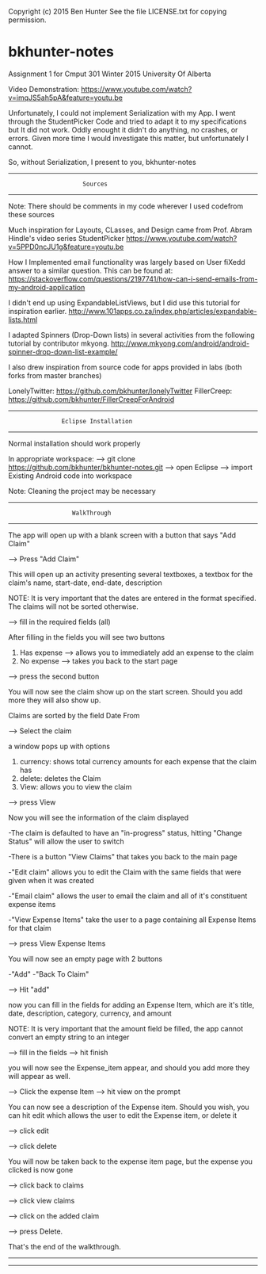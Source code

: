 Copyright (c) 2015 Ben Hunter
See the file LICENSE.txt for copying permission.

# bkhunter-notes
Assignment 1 for Cmput 301 Winter 2015 
University Of Alberta

Video Demonstration: https://www.youtube.com/watch?v=imqJS5ah5pA&feature=youtu.be

Unfortunately, I could not implement Serialization with my App.
I went through the StudentPicker Code and tried to adapt it
to my specifications but It did not work. Oddly enought it didn't
do anything, no crashes, or errors. Given more time I would 
investigate this matter, but unfortunately I cannot.

So, without Serialization, I present to you, bkhunter-notes

***********************************************************
                         Sources
***********************************************************
 Note: There should be comments in my code wherever I used
 codefrom these sources

Much inspiration for Layouts, CLasses, and Design
came from Prof. Abram Hindle's video series
StudentPicker
https://www.youtube.com/watch?v=5PPD0ncJU1g&feature=youtu.be

How I Implemented email functionality was largely based on
User fiXedd answer to a similar question. This can be found
at:
https://stackoverflow.com/questions/2197741/how-can-i-send-emails-from-my-android-application

I didn't end up using ExpandableListViews, but I did use this
tutorial for inspiration earlier.
http://www.101apps.co.za/index.php/articles/expandable-lists.html

I adapted Spinners (Drop-Down lists) in several activities
from the following tutorial by contributor mkyong.
http://www.mkyong.com/android/android-spinner-drop-down-list-example/

I also drew inspiration from source code for apps provided in 
labs (both forks from master branches)

LonelyTwitter: https://github.com/bkhunter/lonelyTwitter
FillerCreep: https://github.com/bkhunter/FillerCreepForAndroid

************************************************************
                   Eclipse Installation
************************************************************

Normal installation should work properly

In appropriate workspace:
--> git clone https://github.com/bkhunter/bkhunter-notes.git
--> open Eclipse
--> import Existing Android code into workspace

Note: Cleaning the project may be necessary

*************************************************************
                      WalkThrough
*************************************************************

The app will open up with a blank screen with a button that
says "Add Claim"

--> Press "Add Claim"

This will open up an activity presenting several textboxes,
a textbox for the claim's name, start-date, end-date,
description

NOTE: It is very important that the dates are entered in the
format specified. The claims will not be sorted otherwise.

--> fill in the required fields (all)

After filling in the fields you will see two buttons

1) Has expense --> allows you to immediately add an expense
to the claim
2) No expense --> takes you back to the start page

--> press the second button

You will now see the claim show up on the start screen.
Should you add more they will also show up.

Claims are sorted by the field Date From

--> Select the claim

a window pops up with options
1) currency: shows total currency amounts for each expense that 
the claim has
2) delete: deletes the Claim
3) View: allows you to view the claim

--> press View

Now you will see the information of the claim displayed

-The claim is defaulted to have an "in-progress" status,
hitting "Change Status" will allow the user to switch

-There is a button "View Claims" that takes you back to the 
main page

-"Edit claim" allows you to edit the Claim with the same fields
that were given when it was created

-"Email claim" allows the user to email the claim
and all of it's constituent expense items

-"View Expense Items" take the user to a page containing all 
Expense Items for that claim

--> press View Expense Items

You will now see an empty page with 2 buttons

-"Add"
-"Back To Claim"

--> Hit "add"

now you can fill in the fields for adding an Expense Item,
which are it's title, date, description, category, currency, and amount

NOTE: It is very important that the amount field be filled, the app cannot
convert an empty string to an integer

--> fill in the fields
--> hit finish

you will now see the Expense_item appear, and should you add more
they will appear as well.

--> Click the expense Item
--> hit view on the prompt

You can now see a description of the Expense item.
Should you wish, you can hit edit which allows the user
to edit the Expense item, or delete it

--> click edit

--> click delete

You will now be taken back to the expense item page, but the
expense you clicked is now gone

--> click back to claims

--> click view claims

--> click on the added claim

--> press Delete.

That's the end of the walkthrough.
************************************************************
************************************************************
